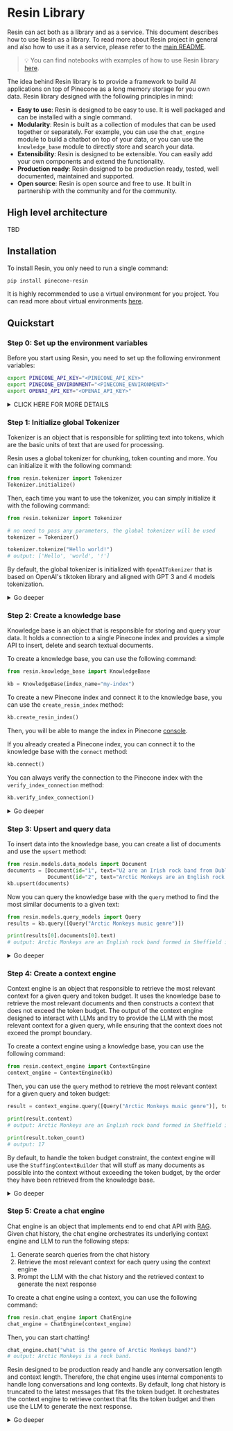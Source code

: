 # Resin Library

Resin can act both as a library and as a service. This document describes how to use Resin as a library. To read more about Resin project in general and also how to use it as a service, please refer to the [main README](../README.md).


> 💡 You can find notebooks with examples of how to use Resin library [here](../examples).

The idea behind Resin library is to provide a framework to build AI applications on top of Pinecone as a long memory storage for you own data. Resin library designed with the following principles in mind:

- **Easy to use**: Resin is designed to be easy to use. It is well packaged and can be installed with a single command.
- **Modularity**: Resin is built as a collection of modules that can be used together or separately. For example, you can use the `chat_engine` module to build a chatbot on top of your data, or you can use the `knowledge_base` module to directly store and search your data.
- **Extensibility**: Resin is designed to be extensible. You can easily add your own components and extend the functionality.
- **Production ready**: Resin designed to be production ready, tested, well documented, maintained and supported.
- **Open source**: Resin is open source and free to use. It built in partnership with the community and for the community.


## High level architecture

TBD

## Installation

To install Resin, you only need to run a single command:

```bash
pip install pinecone-resin
```

It is highly recommended to use a virtual environment for you project. You can read more about virtual environments [here](https://docs.python.org/3/tutorial/venv.html).

## Quickstart


### Step 0: Set up the environment variables

Before you start using Resin, you need to set up the following environment variables:

```bash
export PINECONE_API_KEY="<PINECONE_API_KEY>"
export PINECONE_ENVIRONMENT="<PINECONE_ENVIRONMENT>"
export OPENAI_API_KEY="<OPENAI_API_KEY>"
```

<details>
<summary>CLICK HERE FOR MORE DETAILS</summary>

| Name                  | Description                                                                                                                 | How to get it?                                                                                                                                                               |
|-----------------------|-----------------------------------------------------------------------------------------------------------------------------|------------------------------------------------------------------------------------------------------------------------------------------------------------------------------|
| `PINECONE_API_KEY`    | The API key for Pinecone. Used to authenticate to Pinecone services to create indexes and to insert, delete and search data | Register or log into your Pinecone account in the [console](https://app.pinecone.io/). You can access your API key from the "API Keys" section in the sidebar of your dashboard |
| `PINECONE_ENVIRONMENT`| Determines the Pinecone service cloud environment of your index e.g `west1-gcp`, `us-east-1-aws`, etc                       | You can find the Pinecone environment next to the API key in [console](https://app.pinecone.io/)                                                                             |
| `OPENAI_API_KEY`      | API key for OpenAI. Used to authenticate to OpenAI's services for embedding and chat API                                    | You can find your OpenAI API key [here](https://platform.openai.com/account/api-keys). You might need to login or register to OpenAI services                                |
</details>


### Step 1: Initialize global Tokenizer

Tokenizer is an object that is responsible for splitting text into tokens, which are the basic units of text that are used for processing.

Resin uses a global tokenizer for chunking, token counting and more. You can initialize it with the following command:

```python
from resin.tokenizer import Tokenizer
Tokenizer.initialize()
```

Then, each time you want to use the tokenizer, you can simply initialize it with the following command:

```python
from resin.tokenizer import Tokenizer

# no need to pass any parameters, the global tokenizer will be used
tokenizer = Tokenizer()

tokenizer.tokenize("Hello world!")
# output: ['Hello', 'world', '!']
```

By default, the global tokenizer is initialized with `OpenAITokenizer` that is based on OpenAI's tiktoken library and aligned with GPT 3 and 4 models tokenization.

<details>
<summary>Go deeper</summary>
The global tokenizer is holding an underlying tokenizer that implements `BaseTokenizer`.

You can add a customized tokenizer of your own by implement a subclass of `BaseTokenizer` and pass the class in the `tokenizer_class` parameter.

To use additional parameters to init the underlying tokenizer, you can simply pass them to the initialize method of the global tokenizer. For example:

```python
from resin.tokenizer import Tokenizer
from resin.tokenizer.openai import OpenAITokenizer
Tokenizer.initialize(tokenizer_class=OpenAITokenizer, model_name="gpt2")
```

Will initialize the global tokenizer with `OpenAITokenizer` and will pass the `model_name` parameter to the underlying tokenizer.
</details>


### Step 2: Create a knowledge base
Knowledge base is an object that is responsible for storing and query your data. It holds a connection to a single Pinecone index and provides a simple API to insert, delete and search textual documents.

To create a knowledge base, you can use the following command:

```python
from resin.knowledge_base import KnowledgeBase

kb = KnowledgeBase(index_name="my-index")
```

To create a new Pinecone index and connect it to the knowledge base, you can use the `create_resin_index` method:

```python
kb.create_resin_index()
```

Then, you will be able to mange the index in Pinecone [console](https://app.pinecone.io/).

If you already created a Pinecone index, you can connect it to the knowledge base with the `connect` method:

```python
kb.connect()
```

You can always verify the connection to the Pinecone index with the `verify_index_connection` method:

```python
kb.verify_index_connection()
```


<details>
<summary>Go deeper</summary>
TBD
</details>


### Step 3: Upsert and query data

To insert data into the knowledge base, you can create a list of documents and use the `upsert` method:

```python
from resin.models.data_models import Document
documents = [Document(id="1", text="U2 are an Irish rock band from Dublin, formed in 1976.", source="https://url.com"),
             Document(id="2", text="Arctic Monkeys are an English rock band formed in Sheffield in 2002.", source="https://another-url.com", metadata={"my-key": "my-value"})]
kb.upsert(documents)
```

Now you can query the knowledge base with the `query` method to find the most similar documents to a given text:

```python
from resin.models.query_models import Query
results = kb.query([Query("Arctic Monkeys music genre")])

print(results[0].documents[0].text)
# output: Arctic Monkeys are an English rock band formed in Sheffield in 2002.
```

<details>
<summary>Go deeper</summary>
TBD
</details>

### Step 4: Create a context engine

Context engine is an object that responsible to retrieve the most relevant context for a given query and token budget. It uses the knowledge base to retrieve the most relevant documents and then constructs a context that does not exceed the token budget.
The output of the context engine designed to interact with LLMs and try to provide the LLM with the most relevant context for a given query, while ensuring that the context does not exceed the prompt boundary.


To create a context engine using a knowledge base, you can use the following command:

```python
from resin.context_engine import ContextEngine
context_engine = ContextEngine(kb)
```

Then, you can use the `query` method to retrieve the most relevant context for a given query and token budget:

```python
result = context_engine.query([Query("Arctic Monkeys music genre")], token_budget=100)

print(result.content)
# output: Arctic Monkeys are an English rock band formed in Sheffield in 2002.

print(result.token_count)
# output: 17
```

By default, to handle the token budget constraint, the context engine will use the `StuffingContextBuilder` that will stuff as many documents as possible into the context without exceeding the token budget, by the order they have been retrieved from the knowledge base.


<details>
<summary>Go deeper</summary>
TBD
</details>


### Step 5: Create a chat engine

Chat engine is an object that implements end to end chat API with [RAG](https://www.pinecone.io/learn/retrieval-augmented-generation/).
Given chat history, the chat engine orchestrates its underlying context engine and LLM to run the following steps:

1. Generate search queries from the chat history
2. Retrieve the most relevant context for each query using the context engine
3. Prompt the LLM with the chat history and the retrieved context to generate the next response

To create a chat engine using a context, you can use the following command:

```python
from resin.chat_engine import ChatEngine
chat_engine = ChatEngine(context_engine)
```

Then, you can start chatting!

```python
chat_engine.chat("what is the genre of Arctic Monkeys band?")
# output: Arctic Monkeys is a rock band.
```


Resin designed to be production ready and handle any conversation length and context length. Therefore, the chat engine uses internal components to handle long conversations and long contexts.
By default, long chat history is truncated to the latest messages that fits the token budget. It orchestrates the context engine to retrieve context that fits the token budget and then use the LLM to generate the next response.


<details>
<summary>Go deeper</summary>
TBD
</details>


